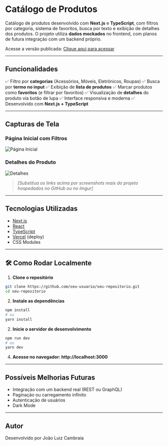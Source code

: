 # Catálogo de Produtos

Catálogo de produtos desenvolvido com **Next.js** e **TypeScript**, com filtros por categoria, sistema de favoritos, busca por texto e exibição de detalhes dos produtos. O projeto utiliza **dados mockados** no frontend, com planos de futura integração com um backend próprio.

Acesse a versão publicada: [Clique aqui para acessar](https://product-catalog-pink.vercel.app/)

---

## Funcionalidades

✅ Filtro por **categorias** (Acessórios, Móveis, Eletrônicos, Roupas)
✅ Busca por **termo no input**
✅ Exibição de **lista de produtos**
✅ Marcar produtos como **favoritos** (e filtrar por favoritos)
✅ Visualização de **detalhes** do produto via botão de lupa
✅ Interface responsiva e moderna
✅ Desenvolvido com **Next.js + TypeScript**

---

## Capturas de Tela

### Página Inicial com Filtros

![Página Inicial](https://user-images.githubusercontent.com/your-screenshot-1.png)

### Detalhes do Produto

![Detalhes](https://user-images.githubusercontent.com/your-screenshot-2.png)

> _[Substitua os links acima por screenshots reais do projeto hospedados no GitHub ou no Imgur]_

---

## Tecnologias Utilizadas

- [Next.js](https://nextjs.org/)
- [React](https://reactjs.org/)
- [TypeScript](https://www.typescriptlang.org/)
- [Vercel](https://vercel.com/) (deploy)
- CSS Modules

---

## 🛠️ Como Rodar Localmente

1. **Clone o repositório**

```bash
git clone https://github.com/seu-usuario/seu-repositorio.git
cd seu-repositorio
```

2. **Instale as dependências**

```bash
npm install
# ou
yarn install
```

2. **Inicie o servidor de desenvolvimento**

```bash
npm run dev
# ou
yarn dev
```

4. **Acesse no navegador: http://localhost:3000**

---

## Possíveis Melhorias Futuras

- Integração com um backend real (REST ou GraphQL)
- Paginação ou carregamento infinito
- Autenticação de usuários
- Dark Mode

---

## Autor

Desenvolvido por João Luiz Cambraia
